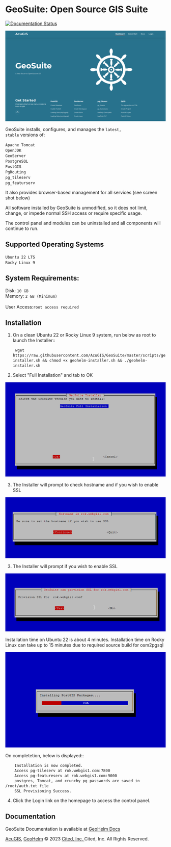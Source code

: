 # GeoSuite: Open Source GIS Suite

[![Documentation Status](https://readthedocs.org/projects/geohelm/badge/?version=latest)](https://geohelm.docs.acugis.com/en/latest/?badge=latest)


![GeoHelm Logo](docs/_static/GeoSuite-Landing-Page.png)

GeoSuite installs, configures, and manages the <code>latest, stable</code> versions of:

<code>Apache Tomcat</code><br />
<code>OpenJDK</code><br />
<code>GeoServer</code><br />
<code>PostgreSQL</code><br />
<code>PostGIS</code><br />
<code>PgRouting</code><br />
<code>pg_tileserv</code><br />
<code>pg_featurserv</code><br />

It also provides browser-based management for all services (see screen shot below)

All software installed by GeoSuite is unmodified, so it does not limit, change, or impede normal SSH access or require specific usage.  <br />

The control panel and modules can be uninstalled and all components will continue to run.<br />



## Supported Operating Systems <br/>
		
<code>Ubuntu 22 LTS</code><br />
<code>Rocky Linux 9</code>

## System Requirements: <br />
Disk: <code>10 GB</code><br />
Memory: <code>2 GB (Minimum) </code><br /> 
User Access:<code>root access required</code><br />


## Installation

1. On a clean Ubuntu 22 or Rocky Linux 9 system, run below as root to launch the Installer::

      	wget https://raw.githubusercontent.com/AcuGIS/GeoSuite/master/scripts/geohelm-installer.sh && chmod +x geohelm-installer.sh && ./geohelm-installer.sh


2.  Select "Full Installation" and tab to OK

![GeoHelm Installer](docs/_static/Install-2.png)

3.  The Installer will prompt to check hostname and if you wish to enable SSL

![GeoHelm Installer](docs/_static/Install-3.png)

3.  The Installer will prompt if you wish to enable SSL

![GeoHelm Installer](docs/_static/Install-4.png)

Installation time on Ubuntu 22 is about 4 minutes.  Installation time on Rocky Linux can take up to 15 minutes due to required source build for osm2pgsql

![GeoHelm Installer](docs/_static/Install-5.png)

On completetion, below is displayed::

		Installation is now completed.
		Access pg-tileserv at rok.webgis1.com:7800
		Access pg-featureserv at rok.webgis1.com:9000
		postgres, Tomcat, and crunchy pg passwords are saved in /root/auth.txt file
		SSL Provisioning Success.

4. Click the Login link on the homepage to access the control panel.

## Documentation
GeoSuite Documentation is available at [GeoHelm Docs](https://www.acugis.com/geohelm/docs/)


[AcuGIS](https://www.acugis.com/), [GeoHelm](https://geohelm.org) &copy; 2023 [Cited, Inc. ](https://www.citedcorp.com)Cited, Inc. All Rights Reserved.
